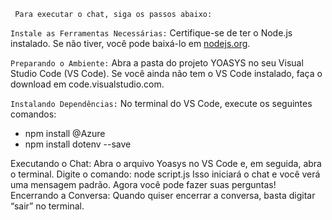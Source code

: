 <code> Para executar o chat, siga os passos abaixo: </code>

<code>Instale as Ferramentas Necessárias:</code> Certifique-se de ter o Node.js instalado. Se não tiver, você pode baixá-lo em <a href="nodejs.org">nodejs.org</a>.

<code>Preparando o Ambiente:</code> Abra a pasta do projeto YOASYS no seu Visual Studio Code (VS Code). Se você ainda não tem o VS Code instalado, faça o download em code.visualstudio.com.

<code>Instalando Dependências:</code> No terminal do VS Code, execute os seguintes comandos:
- npm install @Azure
- npm install dotenv --save

Executando o Chat: Abra o arquivo Yoasys no VS Code e, em seguida, abra o terminal. 
Digite o comando: node script.js
Isso iniciará o chat e você verá uma mensagem padrão. Agora você pode fazer suas perguntas!
Encerrando a Conversa: Quando quiser encerrar a conversa, basta digitar “sair” no terminal.
